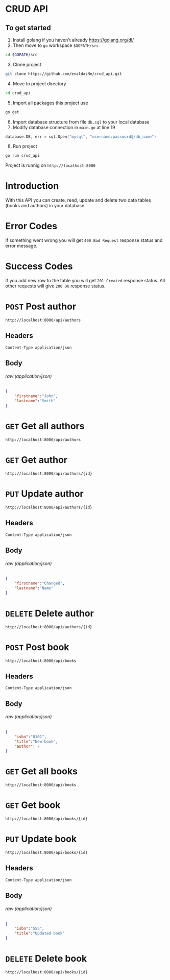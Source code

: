 # CRUD API
## To get started
1. Install golang if you haven't already https://golang.org/dl/
2. Then move to `go` workspace `$GOPATH/src` 
```sh
cd $GOPATH/src
```
3. Clone project
```sh 
git clone https://github.com/evaldasNe/crud_api.git
```
4. Move to project directory
```sh 
cd crud_api
```
5. Import all packages this project use
```sh
go get
```
6. Import database structure from file `db.sql` to your local database
7. Modify database connection in `main.go` at line 19
```go
database.DB, err = sql.Open("mysql", "username:password@/db_name")
```
8. Run project
```sh 
go run crud_api
```
Project is runnig on `http://localhost:8000`

# Introduction
With this API you can create, read, update and delete two data tables (books and authors) in your database

# Error Codes
If something went wrong you will get `400 Bad Request` response status and error message.

# Success Codes
If you add new row to the table you will get `201 Created` response status.
All other requests will give `200 OK` response status.

# `POST` Post author
```url
http://localhost:8000/api/authors
```
## Headers
`Content-Type application/json`
## Body 
###### raw (application/json)
```JSON
{
	"firstname":"John",
	"lastname":"Smith"
}
```
# `GET` Get all authors
```url
http://localhost:8000/api/authors
```
# `GET` Get author
```url
http://localhost:8000/api/authors/{id}
```
# `PUT` Update author
```url
http://localhost:8000/api/authors/{id}
```
## Headers
`Content-Type application/json`
## Body 
###### raw (application/json)
```JSON
{
	"firstname":"Changed",
	"lastname":"Name"
}
```
# `DELETE` Delete author
```url
http://localhost:8000/api/authors/{id}
```

# `POST` Post book
```url
http://localhost:8000/api/books
```
## Headers
`Content-Type application/json`
## Body 
###### raw (application/json)
```JSON
{
	"isbn":"0101",
	"title":"New book",
	"author": 7
}
```
# `GET` Get all books
```url
http://localhost:8000/api/books
```
# `GET` Get book
```url
http://localhost:8000/api/books/{id}
```
# `PUT` Update book
```url
http://localhost:8000/api/books/{id}
```
## Headers
`Content-Type application/json`
## Body 
###### raw (application/json)
```JSON
{
	"isbn":"555",
	"title":"Updated book"
}
```
# `DELETE` Delete book
```url
http://localhost:8000/api/books/{id}
```
